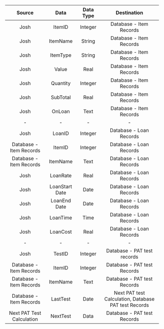 |Source|Data|Data Type|Destination|
|:----:|:--:|:-------:|:---------:|
|Josh|ItemID|Integer|Database - Item Records
|Josh|ItemName|String|Database - Item Records|
|Josh|ItemType|String|Database - Item Records|
|Josh|Value|Real|Database - Item Records|
|Josh|Quantity|Integer|Database - Item Records|
|Josh|SubTotal|Real|Database - Item Records|
|Josh|OnLoan|Text|Database - Item Records|
|-|-|-|-|
|Josh|LoanID|Integer|Database - Loan Records|
|Database - Item Records|ItemID|Integer|Database - Loan Records|
|Database - Item Records|ItemName|Text|Database - Loan Records|
|Josh|LoanRate|Real|Database - Loan Records|
|Josh|LoanStart Date|Date|Database - Loan Records|
|Josh|LoanEnd Date|Date|Database - Loan Records|
|Josh|LoanTime|Time|Database - Loan Records|
|Josh|LoanCost|Real|Database - Loan Records|
|-|-|-|-|
|Josh|TestID|Integer|Database - PAT test records|
|Database - Item Records|ItemID|Integer|Database - PAT test Records|
|Database - Item Records|ItemName|Text|Database - PAT test Records|
|Database - Item Records|LastTest|Date|Next PAT test Calculation, Database PAT test Records|
|Next PAT Test Calculation|NextTest|Data|Database - PAT test Records|
